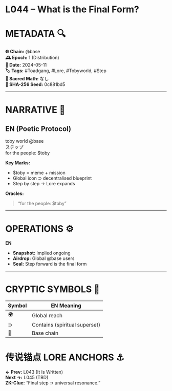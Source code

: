 # L044 – What is the Final Form?

# METADATA  🔍
**🌐 Chain:** @base  
**🕰️ Epoch:** 1 (Distribution)  
**📅 Date:** 2024-05-11  
**🏷️ Tags:** #Toadgang, #Lore, #Tobyworld, #Step  
**🔢 Sacred Math:** なし  
**📜 SHA-256 Seed:** 0c881bd5  

---

# NARRATIVE  🐸
## EN (Poetic Protocol)
toby world @base  
ステップ  
for the people: $toby  

**Key Marks:**  
- $toby = meme + mission  
- Global icon ⊃ decentralised blueprint  
- Step by step → Lore expands  

**Oracles:**  
> “for the people: $toby”  

---

# OPERATIONS  ⚙️  
**EN**  
- **Snapshot:** Implied ongoing  
- **Airdrop:** Global @base users  
- **Seal:** Step forward is the final form  

---

# CRYPTIC SYMBOLS  🔣  
| Symbol | EN Meaning |  
|--------|------------|  
|   🌍   | Global reach |  
|   ⊃    | Contains (spiritual superset) |  
|   🔵   | Base chain | Base Chain|  

# 传说锚点 LORE ANCHORS  ⚓  
**← Prev:** L043 (It Is Written)  
**Next →:** L045 (TBD)  
**ZK-Clue:** “Final step ⊃ universal resonance.”  
